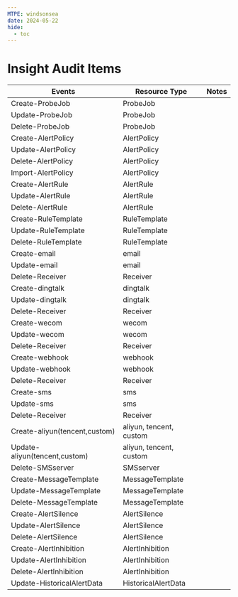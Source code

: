 ```yaml
---
MTPE: windsonsea
date: 2024-05-22
hide:
  - toc
---
```


# Insight Audit Items

| Events | Resource Type | Notes |
| --- | --- | --- |
| Create-ProbeJob | ProbeJob | |
| Update-ProbeJob | ProbeJob | |
| Delete-ProbeJob | ProbeJob | |
| Create-AlertPolicy | AlertPolicy | |
| Update-AlertPolicy | AlertPolicy | |
| Delete-AlertPolicy | AlertPolicy | |
| Import-AlertPolicy | AlertPolicy | |
| Create-AlertRule | AlertRule | |
| Update-AlertRule | AlertRule | |
| Delete-AlertRule | AlertRule | |
| Create-RuleTemplate | RuleTemplate | |
| Update-RuleTemplate | RuleTemplate | |
| Delete-RuleTemplate | RuleTemplate | |
| Create-email | email | |
| Update-email | email | |
| Delete-Receiver | Receiver | |
| Create-dingtalk | dingtalk | |
| Update-dingtalk | dingtalk | |
| Delete-Receiver | Receiver | |
| Create-wecom | wecom | |
| Update-wecom | wecom | |
| Delete-Receiver | Receiver | |
| Create-webhook | webhook | |
| Update-webhook | webhook | |
| Delete-Receiver | Receiver | |
| Create-sms | sms | |
| Update-sms | sms | |
| Delete-Receiver | Receiver | |
| Create-aliyun(tencent,custom) | aliyun, tencent, custom | |
| Update-aliyun(tencent,custom) | aliyun, tencent, custom | |
| Delete-SMSserver | SMSserver | |
| Create-MessageTemplate | MessageTemplate | |
| Update-MessageTemplate | MessageTemplate | |
| Delete-MessageTemplate | MessageTemplate | |
| Create-AlertSilence | AlertSilence | |
| Update-AlertSilence | AlertSilence | |
| Delete-AlertSilence | AlertSilence | |
| Create-AlertInhibition | AlertInhibition | |
| Update-AlertInhibition | AlertInhibition | |
| Delete-AlertInhibition | AlertInhibition | |
| Update-HistoricalAlertData | HistoricalAlertData | |
